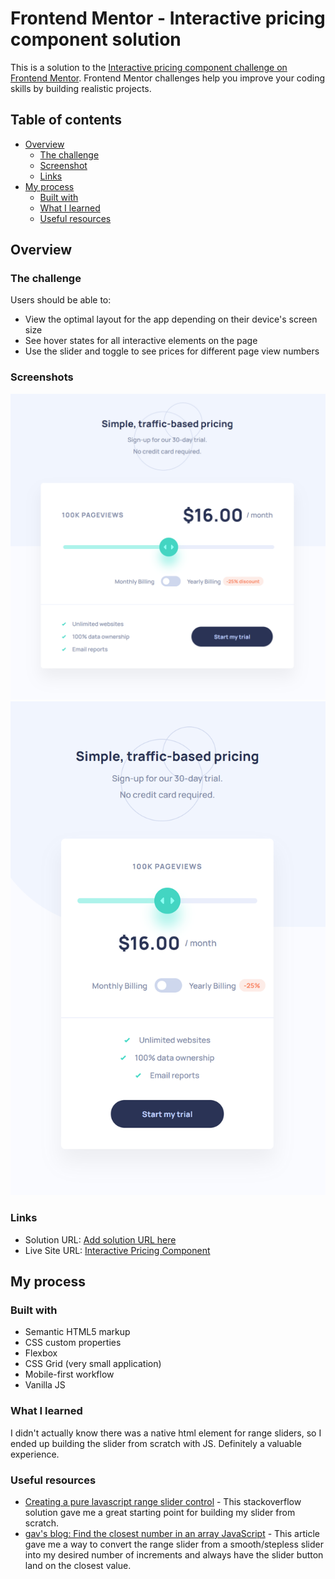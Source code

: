 # Frontend Mentor - Interactive pricing component solution

This is a solution to the [Interactive pricing component challenge on Frontend Mentor](https://www.frontendmentor.io/challenges/interactive-pricing-component-t0m8PIyY8). Frontend Mentor challenges help you improve your coding skills by building realistic projects.

## Table of contents

- [Overview](#overview)
  - [The challenge](#the-challenge)
  - [Screenshot](#screenshot)
  - [Links](#links)
- [My process](#my-process)
  - [Built with](#built-with)
  - [What I learned](#what-i-learned)
  - [Useful resources](#useful-resources)

## Overview

### The challenge

Users should be able to:

- View the optimal layout for the app depending on their device's screen size
- See hover states for all interactive elements on the page
- Use the slider and toggle to see prices for different page view numbers

### Screenshots

![](./screenshot-desktop.png)
![](./screenshot-mobile.png)

### Links

- Solution URL: [Add solution URL here](https://your-solution-url.com)
- Live Site URL: [Interactive Pricing Component](https://interactive-pricing-component-steel.vercel.app/)

## My process

### Built with

- Semantic HTML5 markup
- CSS custom properties
- Flexbox
- CSS Grid (very small application)
- Mobile-first workflow
- Vanilla JS

### What I learned

I didn't actually know there was a native html element for range sliders, so I ended up building the slider from scratch with JS. Definitely a valuable experience.

### Useful resources

- [Creating a pure lavascript range slider control](https://stackoverflow.com/questions/41068428/creating-a-pure-javascript-range-slider-control) - This stackoverflow solution gave me a great starting point for building my slider from scratch.
- [gav's blog: Find the closest number in an array JavaScript](https://www.gavsblog.com/blog/find-closest-number-in-array-javascript) - This article gave me a way to convert the range slider from a smooth/stepless slider into my desired number of increments and always have the slider button land on the closest value.
